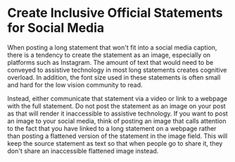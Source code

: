 # Create Inclusive Official Statements for Social Media

When posting a long statement that won't fit into a social media caption, there is a tendency to create the statement as an image, especially on platforms such as Instagram. The amount of text that would need to be conveyed to assistive technology in most long statements creates cognitive overload. In addition, the font size used in these statements is often small and hard for the low vision community to read.

Instead, either communicate that statement via a video or link to a webpage with the full statement. Do not post the statement as an image on your post as that will render it inaccessible to assistive technology. If you want to post an image to your social media, think of posting an image that calls attention to the fact that you have linked to a long statement on a webpage rather than posting a flattened version of the statement in the image field. This will keep the source statement as text so that when people go to share it, they don't share an inaccessible flattened image instead. 
